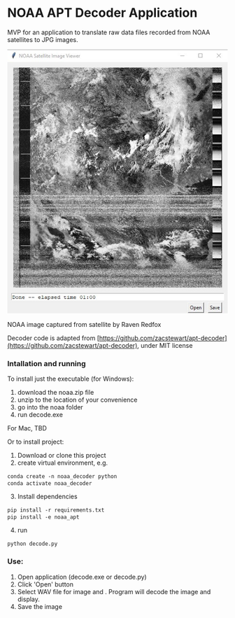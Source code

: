 # NOAA APT Decoder Application

MVP for an application to translate raw data files recorded from NOAA satellites
to JPG images.

![Screenshot](Screenshot.jpg)

NOAA image captured from satellite by Raven Redfox

Decoder code is adapted from [https://github.com/zacstewart/apt-decoder](https://github.com/zacstewart/apt-decoder), under MIT license

### Intallation and running

To install just the executable (for Windows):

1) download the noaa.zip file
2) unzip to the location of your convenience
3) go into the noaa folder
3) run decode.exe

For Mac, TBD

Or to install project:

1) Download or clone this project
2) create virtual environment, e.g.
```
conda create -n noaa_decoder python
conda activate noaa_decoder
```
3) Install dependencies
```
pip install -r requirements.txt
pip install -e noaa_apt
```
4) run
```
python decode.py
```

### Use:

1) Open application (decode.exe or decode.py)
2) Click 'Open' button
3) Select WAV file for image and <OK>. Program will decode the image and display.
4) Save the image


